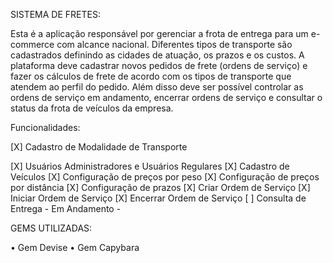 SISTEMA DE FRETES:

Esta é a aplicação responsável por gerenciar a frota de entrega para um e-commerce com alcance nacional. Diferentes tipos de transporte são cadastrados definindo as cidades de atuação, os prazos e os custos. A plataforma deve cadastrar novos pedidos de frete (ordens de serviço) e fazer os cálculos de frete de acordo com os tipos de transporte que atendem ao perfil do pedido. Além disso deve ser possível controlar as ordens de serviço em andamento, encerrar ordens de serviço e consultar o status da frota de veículos da empresa.

Funcionalidades:

<p> [X] Cadastro de Modalidade de Transporte </p>
[X] Usuários Administradores e Usuários Regulares
[X] Cadastro de Veículos
[X] Configuração de preços por peso
[X] Configuração de preços por distância
[X] Configuração de prazos
[X] Criar Ordem de Serviço
[X] Iniciar Ordem de Serviço
[X] Encerrar Ordem de Serviço
[ ] Consulta de Entrega - Em Andamento -

GEMS UTILIZADAS:

• Gem Devise
• Gem Capybara
